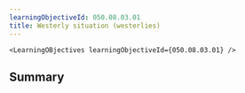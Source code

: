 ```yaml
---
learningObjectiveId: 050.08.03.01
title: Westerly situation (westerlies)
---
```


```tsx eval
<LearningOBjectives learningObjectiveId={050.08.03.01} />
```

## Summary
